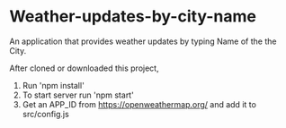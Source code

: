 # Weather-updates-by-city-name

An application that provides weather updates by typing Name of the the City.

After cloned or downloaded this project,
1. Run 'npm install'
2. To start server run 'npm start'
3. Get an APP_ID from https://openweathermap.org/ and add it to src/config.js
